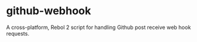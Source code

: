 github-webhook
==============

A cross-platform, Rebol 2 script for handling Github post receive web hook requests.
